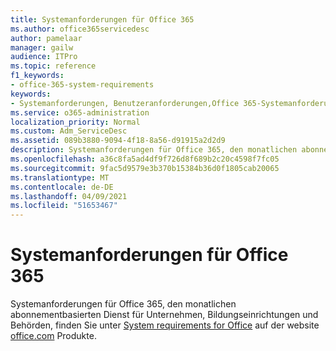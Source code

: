 ```yaml
---
title: Systemanforderungen für Office 365
ms.author: office365servicedesc
author: pamelaar
manager: gailw
audience: ITPro
ms.topic: reference
f1_keywords:
- office-365-system-requirements
keywords:
- Systemanforderungen, Benutzeranforderungen,Office 365-Systemanforderungen
ms.service: o365-administration
localization_priority: Normal
ms.custom: Adm_ServiceDesc
ms.assetid: 089b3880-9094-4f18-8a56-d91915a2d2d9
description: Systemanforderungen für Office 365, den monatlichen abonnementbasierten Dienst für Unternehmen, Bildungseinrichtungen und Behörden, finden Sie unter System requirements for Office auf der website office.com Produkte.
ms.openlocfilehash: a36c8fa5ad4df9f726d8f689b2c20c4598f7fc05
ms.sourcegitcommit: 9fac5d9579e3b370b15384b36d0f1805cab20065
ms.translationtype: MT
ms.contentlocale: de-DE
ms.lasthandoff: 04/09/2021
ms.locfileid: "51653467"
---
```

# <a name="office-365-system-requirements"></a>Systemanforderungen für Office 365

Systemanforderungen für Office 365, den monatlichen abonnementbasierten Dienst für Unternehmen, Bildungseinrichtungen und Behörden, finden Sie unter [System requirements for Office](https://go.microsoft.com/fwlink/?LinkID=626095&amp;clcid=0x409) auf der website [office.com](https://go.microsoft.com/fwlink/?LinkID=509817&amp;clcid=0x409) Produkte. 
  

